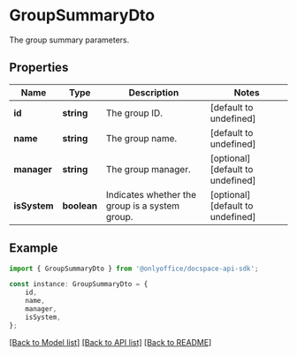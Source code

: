 # GroupSummaryDto

The group summary parameters.

## Properties

Name | Type | Description | Notes
------------ | ------------- | ------------- | -------------
**id** | **string** | The group ID. | [default to undefined]
**name** | **string** | The group name. | [default to undefined]
**manager** | **string** | The group manager. | [optional] [default to undefined]
**isSystem** | **boolean** | Indicates whether the group is a system group. | [optional] [default to undefined]

## Example

```typescript
import { GroupSummaryDto } from '@onlyoffice/docspace-api-sdk';

const instance: GroupSummaryDto = {
    id,
    name,
    manager,
    isSystem,
};
```

[[Back to Model list]](../README.md#documentation-for-models) [[Back to API list]](../README.md#documentation-for-api-endpoints) [[Back to README]](../README.md)
